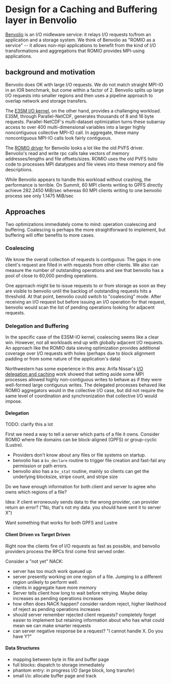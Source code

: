# Design for a Caching and Buffering layer in Benvolio

[Benvolio][benvolio-web] is an I/O midleware service: it relays I/O requests to/from an
application and a storage system.  We think of Benvolio as "ROMIO as a service"
-- it allows non-mpi applications to benefit from the kind of I/O
transformations and aggregations that ROMIO provides MPI-using applications.

[benvolio-web]: https://xgitlab.cels.anl.gov/sds/benvolio

## background and motivation

Benvolio does OK with large I/O requests.  We do not match straight MPI-IO in
an IOR benchmark, but come within a factor of 2.  Benvolio splits up large I/O
requests into smaller regions and then uses a pipeline approach to overlap
network and storage transfers.

The [E3SM I/O kernel][e3sm-io], on the other hand, provides a challenging workload.  E3SM,
through Parallel-NetCDF, generates thousands of 8 and 16 byte requests.
Parallel-NetCDF's multi-dataset optimization turns these subarray access to
over 400 multi-dimensional variables into a larger highly noncontiguous
collective MPI-IO call.  In aggregate, these many noncontiguous MPI-IO calls
look fairly contiguous.

[e3sm-io]: https://github.com/Parallel-NetCDF/E3SM-IO

The [ROMIO driver][romio-bv] for Benvolio looks a lot like the old PVFS driver.
Benvolio's read and write rpc calls take vectors of memory addresses/lengths
and file offsets/sizes.  ROMIO uses the old PVFS listio code to processes MPI
datatypes and file views into these memory and file descriptions.

[romio-bv]: https://github.com/roblatham00/mpich/tree/benvolio

While Benvolio appears to handle this workload without crashing, the
performance is terrible.  On Summit, 60 MPI clients writing to GPFS directly
achieve 282.2450 MiB/sec whereas 60 MPI clients writing to one benvolio process
see only 1.1475 MiB/sec

## Approaches

Two optimizations immediately come to mind:  operation coalescing and
buffering.  Coalescing is perhaps the more straightforward to implement, but
buffering will offer benefits to more cases.

### Coalescing

We know the overall collection of requests is contiguous: The gaps in one
client's request are filled in with requests from other clients.  We also can
measure the number of outstanding operations and see that benvolio has a pool
of close to 60,000 pending operations.

One approach might be to issue requests to or from storage as soon as they are
visible to benvolio until the backlog of outstanding requests hits a threshold.
At that point, benvolio could switch to "coalescing" mode.  After receiving an
I/O request but before issuing an I/O operation for that request, benvolio
would scan the list of pending operations looking for adjacent requests.


### Delegation and Buffering

In the specific case of the E3SM-IO kernel, coalescing seems like a clear win.
However, not all workloads end up with globally adjacent I/O requests.  An
approach like the ROMIO data sieving optimization provides additional coverage
over I/O requests with holes (perhaps due to block alignment padding or from
some nature of the application's data)

Northwestern has some experience in this area:  Arifa Nissar's
[I/O delegation and caching][nissar:caching] work showed that setting aside
some MPI processes allowed highly non-contiguous writes to behave as if they
were well-formed large contiguous
writes.  The delegated processes behaved like ROMIO aggregators would in the
collective I/O case, but did not require the same level of coordination and
synchronization that collective I/O would impose.

[nissar:caching]: http://users.eecs.northwestern.edu/~choudhar/Publications/NisLia08.pdf


#### Delegation

TODO: clarify this a lot

First we need a way to tell
a server which parts of a file it owns.  Consider ROMIO where file domains can
be block-aligned (GPFS) or group-cyclic (Lustre). 

 * Providers don't know about any files or file systems on startup.
 * benvolio has a `bv_declare` routine to trigger file creation and fast-fail any permission or path errors.
 * benvolio also has a `bv_stat` routine, mainly so clients can get the underlying blocksize, stripe count, and stripe size

Do we have enough information for both client and server to agree who owns which regions of a file?

Idea: if client erroneously sends data to the wrong provider, can provider
return an error? ("No, that's not my data.  you should have sent it to server
X")

Want something that works for both GPFS and Lustre


#### Client Driven vs Target Driven

Right now the clients fire of I/O requests as fast as possible, and benvolio
providers process the RPCs first come first served order.

Consider a "not yet" NACK:

* server has too much work queued up
* server presently working on one region of a file.  Jumping to a different region unlikely to perform well.
* clients in aggregate have more memory
* Server tells client how long to wait before retrying.  Maybe delay increases as pending operations increases
* how often does NACK happen?  consider random reject, higher likelihood of reject as pending operations increases
* should server remember rejected client requests?   completely forget easier to implement but retaining information about who has what could mean we can make smarter requests
* can server negative response be a request?  "I cannot handle X. Do you have Y?"


#### Data Structures

* mapping between byte in file and buffer page
* full blocks: dispatch to storage immediately
* phantom entry: in progress I/O (large block, long transfer)
* small i/o: allocate buffer page and track
